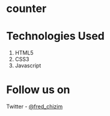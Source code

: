 # counter

# Technologies Used
1. HTML5
2. CSS3
3. Javascript

# Follow us on
Twitter - [@fred_chizim](https://www.twitter.com/fred_chizim "Fred")

